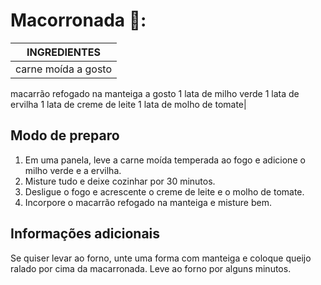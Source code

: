 # Macorronada 🥘:

| INGREDIENTES |
|---|
|carne moída a gosto
macarrão refogado na manteiga a gosto
1 lata de milho verde
1 lata de ervilha
1 lata de creme de leite
1 lata de molho de tomate|
   

## Modo de preparo

1. Em uma panela, leve a carne moída temperada ao fogo e adicione o milho verde e a ervilha.
2. Misture tudo e deixe cozinhar por 30 minutos.
3. Desligue o fogo e acrescente o creme de leite e o molho de tomate.
4. Incorpore o macarrão refogado na manteiga e misture bem.


## Informações adicionais

Se quiser levar ao forno, unte uma forma com manteiga e coloque queijo ralado por cima da macarronada. Leve ao forno por alguns minutos.
